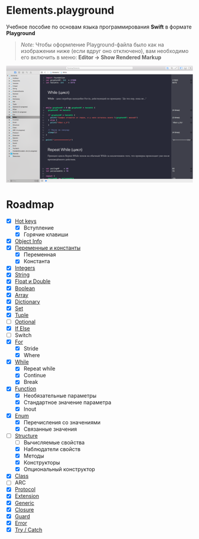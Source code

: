 # Elements.playground
Учебное пособие по основам языка программирования **Swift** в формате **Playground**


> *Note:* Чтобы оформление Playground-файла было как на изображении ниже (если вдруг оно отключено), вам необходимо его включить в меню: **Editor -> Show Rendered Markup**

![](example.png)

# Roadmap

* [x] [Hot keys](https://github.com/riley-usagi/swift_elements/tree/master/Elements.playground/Pages/HotKeys.xcplaygroundpage/Contents.swift)
  * [x] Вступление
  * [x] Горячие клавиши
* [x] [Object Info](https://github.com/riley-usagi/swift_elements/tree/master/Elements.playground/Pages/ObjectInfo.xcplaygroundpage/Contents.swift)
* [x] [Переменные и константы](https://github.com/riley-usagi/swift_elements/tree/master/Elements.playground/Pages/Variables.xcplaygroundpage/Contents.swift)
  * [x] Переменная
  * [x] Константа
* [x] [Integers](https://github.com/riley-usagi/swift_elements/tree/master/Elements.playground/Pages/Integers.xcplaygroundpage/Contents.swift)
* [x] [String](https://github.com/riley-usagi/swift_elements/tree/master/Elements.playground/Pages/String.xcplaygroundpage/Contents.swift)
* [x] [Float и Double](https://github.com/riley-usagi/swift_elements/tree/master/Elements.playground/Pages/FloatAndDouble.xcplaygroundpage/Contents.swift)
* [x] [Boolean](https://github.com/riley-usagi/swift_elements/tree/master/Elements.playground/Pages/Boolean.xcplaygroundpage/Contents.swift)
* [x] [Array](https://github.com/riley-usagi/swift_elements/tree/master/Elements.playground/Pages/Array.xcplaygroundpage/Contents.swift)
* [x] [Dictionary](https://github.com/riley-usagi/swift_elements/tree/master/Elements.playground/Pages/Dictionary.xcplaygroundpage/Contents.swift)
* [x] [Set](https://github.com/riley-usagi/swift_elements/tree/master/Elements.playground/Pages/Set.xcplaygroundpage/Contents.swift)
* [x] [Tuple](https://github.com/riley-usagi/swift_elements/tree/master/Elements.playground/Pages/Tuple.xcplaygroundpage/Contents.swift)
* [ ] [Optional](https://github.com/riley-usagi/swift_elements/tree/master/Elements.playground/Pages/Optional%20(in%20progress).xcplaygroundpage/Contents.swift)
* [x] [If Else](https://github.com/riley-usagi/swift_elements/tree/master/Elements.playground/Pages/IfElse.xcplaygroundpage/Contents.swift)
* [ ] Switch
* [x] [For](https://github.com/riley-usagi/swift_elements/tree/master/Elements.playground/Pages/For.xcplaygroundpage/Contents.swift)
  * [x] Stride
  * [x] Where
* [x] [While](https://github.com/riley-usagi/swift_elements/tree/master/Elements.playground/Pages/While.xcplaygroundpage/Contents.swift)
  * [x] Repeat while
  * [x] Continue
  * [x] Break
* [x] [Function](https://github.com/riley-usagi/swift_elements/tree/master/Elements.playground/Pages/Function.xcplaygroundpage/Contents.swift)
  * [x] Необязательные параметры
  * [x] Стандартное значение параметра
  * [x] Inout
* [x] [Enum](https://github.com/riley-usagi/swift_elements/tree/master/Elements.playground/Pages/Enum.xcplaygroundpage/Contents.swift)
  * [x] Перечисления со значениями
  * [x] Связанные значения
* [ ] [Structure](https://github.com/riley-usagi/swift_elements/tree/master/Elements.playground/Pages/Structure%20(in%20progress).xcplaygroundpage/Contents.swift)
  * [ ] Вычисляемые свойства
  * [x] Наблюдатели свойств
  * [x] Методы
  * [x] Конструкторы
  * [x] Опциональный конструктор
* [x] [Class](https://github.com/riley-usagi/swift_elements/tree/master/Elements.playground/Pages/Class.xcplaygroundpage/Contents.swift)
* [ ] ARC
* [x] [Protocol](https://github.com/riley-usagi/swift_elements/tree/master/Elements.playground/Pages/Protocol.xcplaygroundpage/Contents.swift)
* [x] [Extension](https://github.com/riley-usagi/swift_elements/tree/master/Elements.playground/Pages/Extension.xcplaygroundpage/Contents.swift)
* [x] [Generic](https://github.com/riley-usagi/swift_elements/tree/master/Elements.playground/Pages/Generic.xcplaygroundpage/Contents.swift)
* [x] [Closure](https://github.com/riley-usagi/swift_elements/tree/master/Elements.playground/Pages/Closure.xcplaygroundpage/Contents.swift)
* [x] [Guard](https://github.com/riley-usagi/swift_elements/tree/master/Elements.playground/Pages/Guard.xcplaygroundpage/Contents.swift)
* [x] [Error](https://github.com/riley-usagi/swift_elements/tree/master/Elements.playground/Pages/Error.xcplaygroundpage/Contents.swift)
* [x] [Try / Catch](https://github.com/riley-usagi/swift_elements/tree/master/Elements.playground/Pages/TryCatch.xcplaygroundpage/Contents.swift)
